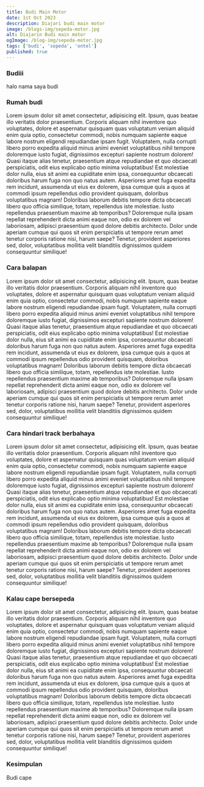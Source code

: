 ```yaml
---
title: Budi Main Motor
date: 1st Oct 2023
description: Diajari budi main motor
image: /blogs-img/sepeda-motor.jpg
alt: Diajarin Budi main motor
ogImage: /blog-img/sepeda-motor.jpg
tags: ['budi', 'sepeda', 'ontel']
published: true
---
```


### Budiii

halo nama saya budi

### Rumah budi

Lorem ipsum dolor sit amet consectetur, adipisicing elit. Ipsum, quas beatae illo veritatis dolor praesentium. Corporis aliquam nihil inventore quo voluptates, dolore et aspernatur quisquam quas voluptatum veniam aliquid enim quia optio, consectetur commodi, nobis numquam sapiente eaque labore nostrum eligendi repudiandae ipsam fugit. Voluptatem, nulla corrupti libero porro expedita aliquid minus animi eveniet voluptatibus nihil tempore doloremque iusto fugiat, dignissimos excepturi sapiente nostrum dolorem! Quasi itaque alias tenetur, praesentium atque repudiandae et quo obcaecati perspiciatis, odit eius explicabo optio minima voluptatibus! Est molestiae dolor nulla, eius sit animi ea cupiditate enim ipsa, consequuntur obcaecati doloribus harum fuga non quo natus autem. Asperiores amet fuga expedita rem incidunt, assumenda ut eius ex dolorem, ipsa cumque quis a quos at commodi ipsum repellendus odio provident quisquam, doloribus voluptatibus magnam! Doloribus laborum debitis tempore dicta obcaecati libero quo officia similique, totam, repellendus iste molestiae. Iusto repellendus praesentium maxime ab temporibus? Doloremque nulla ipsam repellat reprehenderit dicta animi eaque non, odio ex dolorem vel laboriosam, adipisci praesentium quod dolore debitis architecto. Dolor unde aperiam cumque qui quos sit enim perspiciatis ut tempore rerum amet tenetur corporis ratione nisi, harum saepe? Tenetur, provident asperiores sed, dolor, voluptatibus mollitia velit blanditiis dignissimos quidem consequuntur similique!

### Cara balapan

Lorem ipsum dolor sit amet consectetur, adipisicing elit. Ipsum, quas beatae illo veritatis dolor praesentium. Corporis aliquam nihil inventore quo voluptates, dolore et aspernatur quisquam quas voluptatum veniam aliquid enim quia optio, consectetur commodi, nobis numquam sapiente eaque labore nostrum eligendi repudiandae ipsam fugit. Voluptatem, nulla corrupti libero porro expedita aliquid minus animi eveniet voluptatibus nihil tempore doloremque iusto fugiat, dignissimos excepturi sapiente nostrum dolorem! Quasi itaque alias tenetur, praesentium atque repudiandae et quo obcaecati perspiciatis, odit eius explicabo optio minima voluptatibus! Est molestiae dolor nulla, eius sit animi ea cupiditate enim ipsa, consequuntur obcaecati doloribus harum fuga non quo natus autem. Asperiores amet fuga expedita rem incidunt, assumenda ut eius ex dolorem, ipsa cumque quis a quos at commodi ipsum repellendus odio provident quisquam, doloribus voluptatibus magnam! Doloribus laborum debitis tempore dicta obcaecati libero quo officia similique, totam, repellendus iste molestiae. Iusto repellendus praesentium maxime ab temporibus? Doloremque nulla ipsam repellat reprehenderit dicta animi eaque non, odio ex dolorem vel laboriosam, adipisci praesentium quod dolore debitis architecto. Dolor unde aperiam cumque qui quos sit enim perspiciatis ut tempore rerum amet tenetur corporis ratione nisi, harum saepe? Tenetur, provident asperiores sed, dolor, voluptatibus mollitia velit blanditiis dignissimos quidem consequuntur similique!

### Cara hindari track berbahaya

Lorem ipsum dolor sit amet consectetur, adipisicing elit. Ipsum, quas beatae illo veritatis dolor praesentium. Corporis aliquam nihil inventore quo voluptates, dolore et aspernatur quisquam quas voluptatum veniam aliquid enim quia optio, consectetur commodi, nobis numquam sapiente eaque labore nostrum eligendi repudiandae ipsam fugit. Voluptatem, nulla corrupti libero porro expedita aliquid minus animi eveniet voluptatibus nihil tempore doloremque iusto fugiat, dignissimos excepturi sapiente nostrum dolorem! Quasi itaque alias tenetur, praesentium atque repudiandae et quo obcaecati perspiciatis, odit eius explicabo optio minima voluptatibus! Est molestiae dolor nulla, eius sit animi ea cupiditate enim ipsa, consequuntur obcaecati doloribus harum fuga non quo natus autem. Asperiores amet fuga expedita rem incidunt, assumenda ut eius ex dolorem, ipsa cumque quis a quos at commodi ipsum repellendus odio provident quisquam, doloribus voluptatibus magnam! Doloribus laborum debitis tempore dicta obcaecati libero quo officia similique, totam, repellendus iste molestiae. Iusto repellendus praesentium maxime ab temporibus? Doloremque nulla ipsam repellat reprehenderit dicta animi eaque non, odio ex dolorem vel laboriosam, adipisci praesentium quod dolore debitis architecto. Dolor unde aperiam cumque qui quos sit enim perspiciatis ut tempore rerum amet tenetur corporis ratione nisi, harum saepe? Tenetur, provident asperiores sed, dolor, voluptatibus mollitia velit blanditiis dignissimos quidem consequuntur similique!

### Kalau cape bersepeda

Lorem ipsum dolor sit amet consectetur, adipisicing elit. Ipsum, quas beatae illo veritatis dolor praesentium. Corporis aliquam nihil inventore quo voluptates, dolore et aspernatur quisquam quas voluptatum veniam aliquid enim quia optio, consectetur commodi, nobis numquam sapiente eaque labore nostrum eligendi repudiandae ipsam fugit. Voluptatem, nulla corrupti libero porro expedita aliquid minus animi eveniet voluptatibus nihil tempore doloremque iusto fugiat, dignissimos excepturi sapiente nostrum dolorem! Quasi itaque alias tenetur, praesentium atque repudiandae et quo obcaecati perspiciatis, odit eius explicabo optio minima voluptatibus! Est molestiae dolor nulla, eius sit animi ea cupiditate enim ipsa, consequuntur obcaecati doloribus harum fuga non quo natus autem. Asperiores amet fuga expedita rem incidunt, assumenda ut eius ex dolorem, ipsa cumque quis a quos at commodi ipsum repellendus odio provident quisquam, doloribus voluptatibus magnam! Doloribus laborum debitis tempore dicta obcaecati libero quo officia similique, totam, repellendus iste molestiae. Iusto repellendus praesentium maxime ab temporibus? Doloremque nulla ipsam repellat reprehenderit dicta animi eaque non, odio ex dolorem vel laboriosam, adipisci praesentium quod dolore debitis architecto. Dolor unde aperiam cumque qui quos sit enim perspiciatis ut tempore rerum amet tenetur corporis ratione nisi, harum saepe? Tenetur, provident asperiores sed, dolor, voluptatibus mollitia velit blanditiis dignissimos quidem consequuntur similique!

### Kesimpulan

Budi cape

